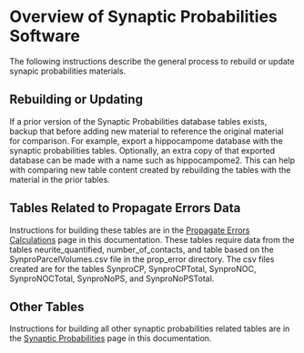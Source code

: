 Overview of Synaptic Probabilities Software
===========================================

The following instructions describe the general process to rebuild or update synapic probabilities materials.

## Rebuilding or Updating

If a prior version of the Synaptic Probabilities database tables exists, backup that before adding new material to reference 
the original material for comparison. For example, export a hippocampome database with the synaptic probabilities tables. Optionally, 
an extra copy of that exported database can be made with a name such as hippocampome2. This can help with comparing new table content
created by rebuilding the tables with the material in the prior tables.

## Tables Related to Propagate Errors Data

Instructions for building these tables are in the [Propagate Errors Calculations](https://github.com/Hippocampome-Org/hco_dev_docs/blob/master/docs/synaptic_probabilities/propagate_errors.md) page in this documentation.
These tables require data from the tables neurite_quantified, number_of_contacts, and table based on the SynproParcelVolumes.csv file in the prop_error directory. The csv files created are for the tables SynproCP, SynproCPTotal, SynproNOC, SynproNOCTotal, SynproNoPS, and SynproNoPSTotal.

## Other Tables

Instructions for building all other synaptic probabilities related tables are in the [Synaptic Probabilities](https://github.com/Hippocampome-Org/hco_dev_docs/blob/master/docs/synaptic_probabilities/fragment.md) page in this documentation.
